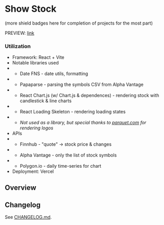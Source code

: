 # Show Stock
(more shield badges here for completion of projects for the most part)

PREVIEW: [link]()

### Utilization
* Framework: React + Vite
* Notable libraries used
* * Date FNS - date utils, formatting
* * Papaparse - parsing the symbols CSV from Alpha Vantage
* * React Chart.js (w/ Chart.js & dependences) - rendering stock with candlestick & line charts
* * React Loading Skeleton - rendering loading states
* * *Not used as a library, but special thanks to <u>parquet.com</u> for rendering logos*
* APIs
* * Finnhub - "quote" -> stock price & changes
* * Alpha Vantage - only the list of stock symbols
* * Polygon.io - daily time-series for chart
* Deployment: Vercel

## Overview

## Changelog
See [CHANGELOG.md](CHANGELOG.md).